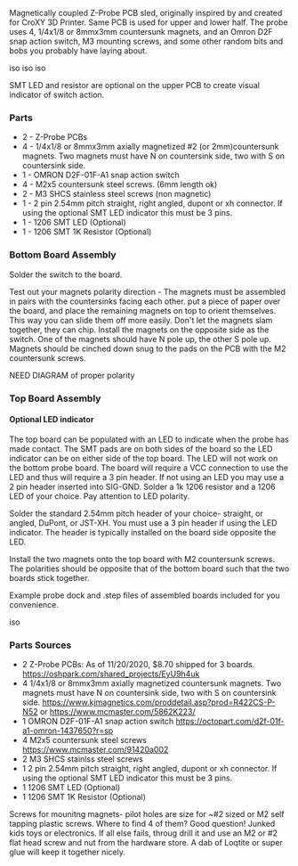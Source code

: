 Magnetically coupled Z-Probe PCB sled, originally inspired by and created for CroXY 3D Printer. Same PCB is used for upper and lower half. The probe uses 4, 1/4x1/8 or 8mmx3mm countersunk magnets, and an Omron D2F snap action switch, M3 mounting screws, and some other random bits and bobs you probably have laying about.

iso iso iso

SMT LED and resistor are optional on the upper PCB to create visual indicator of switch action.

### Parts
* 2 - Z-Probe PCBs
* 4 - 1/4x1/8 or 8mmx3mm axially magnetized #2 (or 2mm)countersunk magnets.  Two magnets must have N on countersink side, two with S on countersink side.
* 1 - OMRON D2F-01F-A1 snap action switch
* 4 - M2x5 countersunk steel screws.  (6mm length ok)
* 2 - M3 SHCS stainless steel screws (non magnetic)
* 1 - 2 pin 2.54mm pitch straight, right angled, dupont or xh connector.   If using the optional SMT LED indicator this must be 3 pins.
* 1 - 1206 SMT LED (Optional)
* 1 - 1206 SMT 1K Resistor (Optional)

### Bottom Board Assembly
Solder the switch to the board.  

Test out your magnets polarity direction - The magnets must be assembled in pairs with the countersinks facing each other.
put a piece of paper over the board, and place the remaining magnets on top to orient themselves. This way you can slide them off more easily. Don't let the magnets slam together, they can chip. Install the magnets on the opposite side as the switch.  One of the magnets should have N pole up, the other S pole up.  Magnets should be cinched down snug to the pads on the PCB with the M2 countersunk screws. 

NEED DIAGRAM of proper polarity
 
### Top Board Assembly
#### Optional LED indicator
The top board can be populated with an LED to indicate when the probe has made contact. The SMT pads are on both sides of the board so the LED indicator can be on either side of the top board.  The LED will not work on the bottom probe board.  The board will require a VCC connection to use the LED and thus will require a 3 pin header.  If not using an LED you may use a 2 pin header inserted into SIG-GND. Solder a 1k 1206 resistor and a 1206 LED of your choice.  Pay attention to LED polarity.

Solder the standard 2.54mm pitch header of your choice- straight, or angled, DuPont, or JST-XH.  You must use a 3 pin header if using the LED indicator.  The header is typically installed on the board side opposite the LED.

Install the two magnets onto the top board with M2 countersunk screws.  The polarities should be opposite that of the bottom board such that the two boards stick together.


Example probe dock and .step files of assembled boards included for you convenience.

iso
### Parts Sources
* 2 Z-Probe PCBs: As of 11/20/2020, $8.70 shipped for 3 boards. https://oshpark.com/shared_projects/EyU9h4uk
* 4 1/4x1/8 or 8mmx3mm axially magnetized countersunk magnets.  Two magnets must have N on countersink side, two with S on countersink side. https://www.kjmagnetics.com/proddetail.asp?prod=R422CS-P-N52 or https://www.mcmaster.com/5862K223/
* 1 OMRON D2F-01F-A1 snap action switch https://octopart.com/d2f-01f-a1-omron-1437650?r=sp
* 4 M2x5 countersunk steel screws https://www.mcmaster.com/91420a002
* 2 M3 SHCS stainlss steel screws
* 1 2 pin 2.54mm pitch straight, right angled, dupont or xh connector.   If using the optional SMT LED indicator this must be 3 pins.
* 1 1206 SMT LED (Optional)
* 1 1206 SMT 1K Resistor (Optional)




Screws for mounitng magnets- pilot holes are size for ~#2 sized or M2 self tapping plastic screws. Where to find 4 of them? Good question! Junked kids toys or electronics. If all else fails, throug drill it and use an M2 or #2 flat head screw and nut from the hardware store. A dab of Loqtite or super glue will keep it together nicely.
